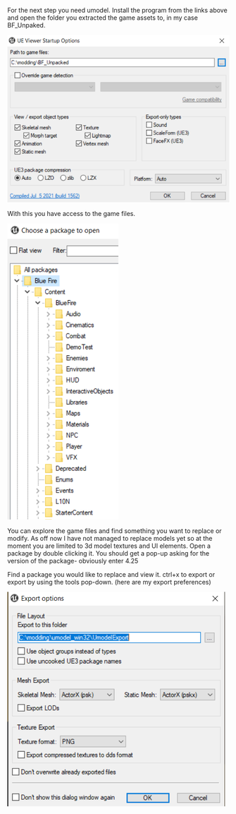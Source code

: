 For the next step you need umodel. Install the program from the links above and open the folder you extracted the game assets to, in my case BF_Unpaked.

![](Images/Umodel.PNG)

With this you have access to the game files.

![](Images/Umodel2.PNG)

You can explore the game files and find something you want to replace or modify. As off now I have not managed to replace models yet so at the moment you are limited to 3d model textures and UI elements. Open a package by double clicking it. You should get a pop-up asking for the version of the package- obviously enter 4.25

Find a package you would like to replace and view it. ctrl+x to export or export by using the tools pop-down. (here are my export preferences)

![](Images/Capture.PNG)
